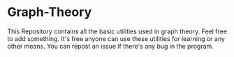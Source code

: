 # Graph-Theory
This Repository contains all the basic utilities used in graph theory. Feel free to add something.
It's free anyone can use these utilities for learning or any other means.
You can repost an issue if there's any bug in the program.
